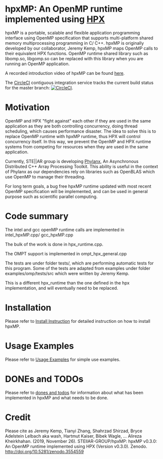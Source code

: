 <!--   Distributed under the Boost Software License, Version 1.0. (See accompanying -->
<!--   file LICENSE_1_0.txt or copy at http://www.boost.org/LICENSE_1_0.txt)        -->

# hpxMP: An OpenMP runtime implemented using [HPX](https://github.com/STEllAR-GROUP/hpx)

hpxMP is a portable, scalable and flexible application programming interface using OpenMP specification 
that supports multi-platform shared memory multiprocessing programming in C/ C++. hpxMP is originally developed by our collaborator, Jeremy Kemp, hpxMP maps OpenMP calls to their equivalent HPX functions. OpenMP runtime shared
library such as libomp.so, libgomp.so can be replaced with this library when you are running an OpenMP
application. 

A recorded introduction video of hpxMP can be found
 [here](https://www.youtube.com/watch?v=ajDGWPDrcxU&index=12&list=PL7vEgTL3FalbVFwzkXLHpBRKlcJNULW1g).

The [CircleCI](https://circleci.com/gh/STEllAR-GROUP/hpxMP) contiguous
integration service tracks the current build status for the master branch:
[![CircleCI](https://circleci.com/gh/STEllAR-GROUP/hpxMP.svg?style=svg)](https://circleci.com/gh/STEllAR-GROUP/hpxMP).

# Motivation

OpenMP and HPX "fight against" each other if they are used in the same application
as they are both controlling concurrency, doing thread scheduling, which causes performance disaster.
The idea to solve this is to replace OpenMP runtime with hpxMP runtime, thus HPX will control concurrency itself. In this way, we prevent the OpenMP and HPX runtime systems from competing for resources when they are used in the same application. 

Currently, STE||AR group is developing [Phylanx](https://github.com/STEllAR-GROUP/phylanx), 
An Asynchronous Distributed C++ Array Processing Toolkit. This ability is useful in the context of Phylanx as our dependencies rely on libraries such as OpenBLAS which use OpenMP to manage their threading. 

For long term goals, a bug free hpxMP runtime updated with 
most recent OpenMP specification will be implemented,
and can be used in general purpose such as scientific parallel computing.

# Code summary

The intel and gcc openMP runtime calls are implemented in intel_hpxMP.cpp/ gcc_hpxMP.cpp

The bulk of the work is done in hpx_runtime.cpp.

The OMPT support is implemented in ompt_hpx_general.cpp

The tests are under folder tests/, which are performing automatic tests for this program. 
Some of the tests are adapted from examples under folder examples/omp/tests/src which were written by Jeremy Kemp.

This is a different hpx_runtime than the one defined in the hpx implementation, and will eventually
need to be replaced.

# Installation

Please refer to [Install Instruction](doc/install.md) for detailed instruction on how to install hpxMP.

# Usage Examples

Please refer to [Usage Examples](doc/usecases.md) for simple use examples.

# DONEs and TODOs

Please refer to [dones and todos](doc/done-todo.md) for information about
what has been implemented in hpxMP and what needs to be done.

# Credit

Please cite as
Jeremy Kemp, Tianyi Zhang, Shahrzad Shirzad, Bryce Adelstein Lelbach aka wash, Hartmut Kaiser, Bibek Wagle, … Alireza Kheirkhahan. (2019, November 26). STEllAR-GROUP/hpxMP: hpxMP v0.3.0: An OpenMP runtime implemented using HPX (Version v0.3.0). Zenodo. http://doi.org/10.5281/zenodo.3554559
